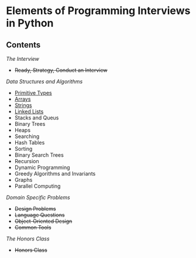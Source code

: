 # Elements of Programming Interviews in Python

## Contents

_The Interview_
* ~~Ready, Strategy, Conduct an Interview~~

_Data Structures and Algorithms_ 
* [Primitive Types](https://github.com/gritmind/review/blob/master/code/book/interview_py/notes/prititive_types.md)
* [Arrays](https://github.com/gritmind/review/blob/master/code/book/interview_py/notes/arrays.md)
* [Strings](https://github.com/gritmind/review/blob/master/code/book/interview_py/notes/strings.md)
* [Linked Lists](https://github.com/gritmind/review/blob/master/code/book/interview_py/notes/linked_lists.md)
* Stacks and Queus
* Binary Trees
* Heaps
* Searching
* Hash Tables
* Sorting
* Binary Search Trees
* Recursion
* Dynamic Programming
* Greedy Algorithms and Invariants
* Graphs
* Parallel Computing

_Domain Specific Problems_ 
* ~~Design Problems~~
* ~~Language Questions~~
* ~~Object-Oriented Design~~
* ~~Common Tools~~

_The Honors Class_
* ~~Honors Class~~
